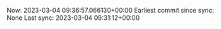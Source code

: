 Now: 2023-03-04 09:36:57.066130+00:00 Earliest commit since sync: None Last sync: 2023-03-04 09:31:12+00:00
